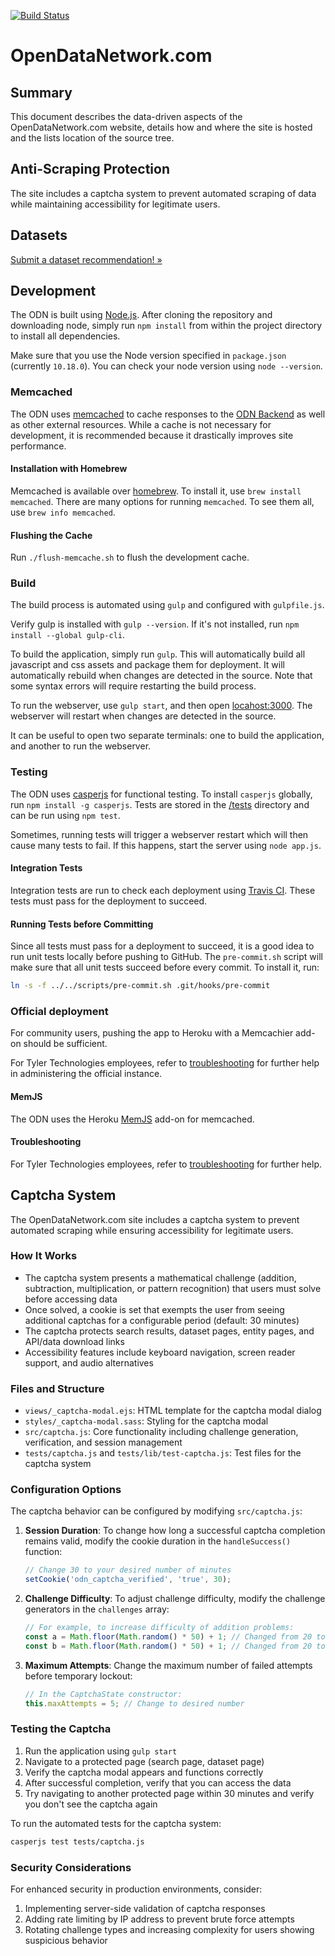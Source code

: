 
[![Build Status](https://travis-ci.org/socrata/opendatanetwork.com.svg?branch=staging)](https://travis-ci.org/socrata/opendatanetwork.com)

# OpenDataNetwork.com

## Summary

This document describes the data-driven aspects of the OpenDataNetwork.com website,
details how and where the site is hosted and the lists location of the source tree.

## Anti-Scraping Protection

The site includes a captcha system to prevent automated scraping of data while maintaining accessibility for legitimate users.

## Datasets

[Submit a dataset recommendation! &raquo;](https://github.com/socrata/opendatanetwork.com/issues/new?labels=data&body=Source%20Agency%3A%20Department%20of%20Redundancy%20Department%0ASource%20URL%3A%20https%3A%2F%2Fagency.gov%2Fawesome%2Fdataset%0A%0AWhy%20do%20you%20think%20this%20dataset%20would%20be%20valuable%20in%20the%20ODN%3F%3A%0A%0ALorem%20ipsum%20dolor%20sit%20amet%2C%20consectetur%20adipiscing%20elit.%20Pellentesque%20dictum%20augue%20ac%20lorem%20malesuada%20at%20rhoncus%20turpis%20condimentum.%20Maecenas%20commodo%20sem%20ac%20magna%20posuere%20ultrices.%20Proin%20ut%20felis%20ac%20odio%20consectetur%20rutrum%20vel%20quis%20sem.%0A)

## Development

The ODN is built using [Node.js](https://nodejs.org/).
After cloning the repository and downloading node,
simply run `npm install` from within the project directory
to install all dependencies.

Make sure that you use the Node version specified in `package.json` (currently `10.18.0`).
You can check your node version using `node --version`.

### Memcached

The ODN uses [memcached](https://memcached.org/)
to cache responses to the [ODN Backend](https://github.com/socrata/odn-backend)
as well as other external resources.
While a cache is not necessary for development, it is recommended
because it drastically improves site performance.

#### Installation with Homebrew

Memcached is available over [homebrew](http://brew.sh/).
To install it, use `brew install memcached`.
There are many options for running `memcached`.
To see them all, use `brew info memcached`.

#### Flushing the Cache

Run `./flush-memcache.sh` to flush the development cache.

### Build

The build process is automated using `gulp` and configured with `gulpfile.js`.

Verify gulp is installed with `gulp --version`. If it's not installed, run
`npm install --global gulp-cli`.

To build the application, simply run `gulp`. This will automatically
build all javascript and css assets and package them for deployment.
It will automatically rebuild when changes are detected in the source.
Note that some syntax errors will require restarting the build process.

To run the webserver, use `gulp start`, and then open [locahost:3000](http://localhost:3000).
The webserver will restart when changes are detected in the source.

It can be useful to open two separate terminals: one to build the application,
and another to run the webserver.

### Testing

The ODN uses [casperjs](http://casperjs.org/) for functional testing.
To install `casperjs` globally, run `npm install -g casperjs`.
Tests are stored in the [/tests](/tests) directory
and can be run using `npm test`.

Sometimes, running tests will trigger a webserver restart which
will then cause many tests to fail.
If this happens, start the server using `node app.js`.

#### Integration Tests

Integration tests are run to check each deployment using
[Travis CI](https://travis-ci.org/socrata/opendatanetwork.com).
These tests must pass for the deployment to succeed.

#### Running Tests before Committing

Since all tests must pass for a deployment to succeed,
it is a good idea to run unit tests locally before pushing to GitHub.
The `pre-commit.sh` script will make sure that all unit tests succeed before
every commit. To install it, run:

```sh
ln -s -f ../../scripts/pre-commit.sh .git/hooks/pre-commit
```

### Official deployment

For community users, pushing the app to Heroku with a Memcachier add-on should be sufficient.

For Tyler Technologies employees, refer to [troubleshooting](https://socrata.atlassian.net/wiki/spaces/ONCALL/pages/2158625000/OpsDoc+-+opendatanetwork.com)
for further help in administering the official instance.


#### MemJS

The ODN uses the Heroku [MemJS](https://github.com/alevy/memjs) add-on
for memcached.

#### Troubleshooting

For Tyler Technologies employees, refer to [troubleshooting](https://socrata.atlassian.net/wiki/spaces/ONCALL/pages/2158625000/OpsDoc+-+opendatanetwork.com)
for further help.

## Captcha System

The OpenDataNetwork.com site includes a captcha system to prevent automated scraping while ensuring accessibility for legitimate users.

### How It Works

- The captcha system presents a mathematical challenge (addition, subtraction, multiplication, or pattern recognition) that users must solve before accessing data
- Once solved, a cookie is set that exempts the user from seeing additional captchas for a configurable period (default: 30 minutes)
- The captcha protects search results, dataset pages, entity pages, and API/data download links
- Accessibility features include keyboard navigation, screen reader support, and audio alternatives

### Files and Structure

- `views/_captcha-modal.ejs`: HTML template for the captcha modal dialog
- `styles/_captcha-modal.sass`: Styling for the captcha modal
- `src/captcha.js`: Core functionality including challenge generation, verification, and session management
- `tests/captcha.js` and `tests/lib/test-captcha.js`: Test files for the captcha system

### Configuration Options

The captcha behavior can be configured by modifying `src/captcha.js`:

1. **Session Duration**: To change how long a successful captcha completion remains valid, modify the cookie duration in the `handleSuccess()` function:
   ```javascript
   // Change 30 to your desired number of minutes
   setCookie('odn_captcha_verified', 'true', 30);
   ```

2. **Challenge Difficulty**: To adjust challenge difficulty, modify the challenge generators in the `challenges` array:
   ```javascript
   // For example, to increase difficulty of addition problems:
   const a = Math.floor(Math.random() * 50) + 1; // Changed from 20 to 50
   const b = Math.floor(Math.random() * 50) + 1; // Changed from 20 to 50
   ```

3. **Maximum Attempts**: Change the maximum number of failed attempts before temporary lockout:
   ```javascript
   // In the CaptchaState constructor:
   this.maxAttempts = 5; // Change to desired number
   ```

### Testing the Captcha

1. Run the application using `gulp start`
2. Navigate to a protected page (search page, dataset page)
3. Verify the captcha modal appears and functions correctly
4. After successful completion, verify that you can access the data
5. Try navigating to another protected page within 30 minutes and verify you don't see the captcha again

To run the automated tests for the captcha system:

```sh
casperjs test tests/captcha.js
```

### Security Considerations

For enhanced security in production environments, consider:

1. Implementing server-side validation of captcha responses
2. Adding rate limiting by IP address to prevent brute force attempts
3. Rotating challenge types and increasing complexity for users showing suspicious behavior
